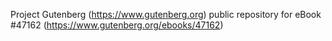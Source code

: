 Project Gutenberg (https://www.gutenberg.org) public repository for eBook #47162 (https://www.gutenberg.org/ebooks/47162)
